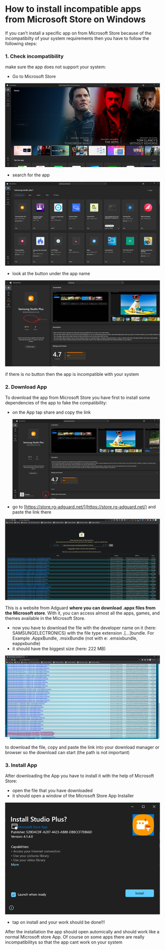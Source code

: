 # How to install incompatible apps from Microsoft Store on Windows

If you can’t install a specific app on from Microsoft Store because of the incompatibilty of your system requirements then you have to follow the following steps:

### 1. Check incompatibility

make sure the app does not support your system:

- Go to Microsoft Store

![Untitled](/assets/img/blog/2021-12-11-how-to-install-incompatible-apps/fda47154296f44988156928eb77bdd10.png)

- search for the app

![Untitled](/assets/img/blog/2021-12-11-how-to-install-incompatible-apps/dd24fe8e81cc443ba34fdb58f8a767b9.png)

- look at the button under the app name

![Untitled](/assets/img/blog/2021-12-11-how-to-install-incompatible-apps/95297194e329402b80a42a8406f6d0d4.png)

if there is no button then the app is incompatible with your system

### 2. Download App

To download the app from Microsoft Store you have first to install some dependencies of the app to fake the compatibility:

- on the App tap share and copy the link
    
    ![Untitled](/assets/img/blog/2021-12-11-how-to-install-incompatible-apps/fe670f2b15894825b34b6e88cec8602d.png)
    
- go to [https://store.rg-adguard.net/](https://store.rg-adguard.net/) and paste the link there

![Untitled](/assets/img/blog/2021-12-11-how-to-install-incompatible-apps/9bed311538b84e01bd4d867d3ae769c0.png)

This is a website from Adguard **where you can download .appx files from the Microsoft store**. With it, you can access almost all the apps, games, and themes available in the Microsoft Store.

- now you have to download the file with the developer name on it (here: SAMSUNGELECTRONICS) with the file type extension .[...]bundle. For Example .AppxBundle, .msixBundle (not with e: .emsixbundle, eappxbundle)
- it should have the biggest size (here: 222 MB)

![Untitled](/assets/img/blog/2021-12-11-how-to-install-incompatible-apps/6800ea6bd79a4849aa0e7327a50df4ea.png)

to download the file, copy and paste the link into your download manager or browser so the download can start (the path is not important)

### 3. Install App

After downloading the App you have to install it with the help of Microsoft Store:

- open the file that you have downloaded
- it should open a window of the Microsoft Store App Installer

![Untitled](/assets/img/blog/2021-12-11-how-to-install-incompatible-apps/d11ae92a2f2b4eedae555f3dcbd42047.png)

- tap on install and your work should be done!!!

After the installation the app should open automically and should work like a normal Microsoft store App. Of course on some apps there are really incompatibilitys so that the app cant work on your system